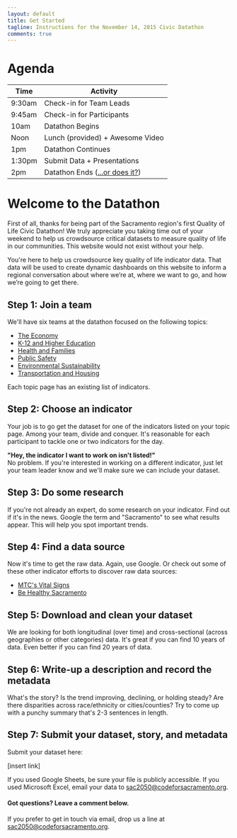 ```yaml
---
layout: default
title: Get Started
tagline: Instructions for the November 14, 2015 Civic Datathon
comments: true
---
```


# Agenda

| Time | Activity |
|---|---|
| 9:30am | Check-in for Team Leads |
| 9:45am | Check-in for Participants |
| 10am | Datathon Begins |
| Noon | Lunch (provided) + Awesome Video |
| 1pm | Datathon Continues |
| 1:30pm | Submit Data + Presentations |
| 2pm | Datathon Ends ([...or does it?](https://www.facebook.com/events/1653606168250956/)) |

# Welcome to the Datathon

First of all, thanks for being part of the Sacramento region's first Quality of Life Civic Datathon! We truly appreciate you taking time out of your weekend to help us crowdsource critical datasets to measure quality of life in our communities. This website would not exist without your help.

You're here to help us crowdsource key quality of life indicator data. That data will be used to create dynamic dashboards on this website to inform a regional conversation about where we’re at, where we want to go, and how we’re going to get there.

## Step 1: Join a team

We'll have six teams at the datathon focused on the following topics:

- [The Economy](/economy)
- [K-12 and Higher Education](/education)
- [Health and Families](/health-families)
- [Public Safety](/public-safety)
- [Environmental Sustainability](/sustainability)
- [Transportation and Housing](/transportation-housing)

Each topic page has an existing list of indicators.

## Step 2: Choose an indicator

Your job is to go get the dataset for one of the indicators listed on your topic page. Among your team, divide and conquer. It's reasonable for each participant to tackle one or two indicators for the day.

<div class="alert alert-info">
  <strong>"Hey, the indicator I want to work on isn't listed!"</strong><br> No problem. If you're interested in working on a different indicator, just let your team leader know and we'll make sure we can include your dataset.
</div>

## Step 3: Do some research

If you're not already an expert, do some research on your indicator. Find out if it's in the news. Google the term and "Sacramento" to see what results appear. This will help you spot important trends.  

## Step 4: Find a data source

Now it's time to get the raw data. Again, use Google. Or check out some of these other indicator efforts to discover raw data sources:

- [MTC's Vital Signs](http://www.vitalsigns.mtc.ca.gov/)
- [Be Healthy Sacramento](http://www.behealthysacramento.org/)

## Step 5: Download and clean your dataset

We are looking for both longitudinal (over time) and cross-sectional (across geographies or other categories) data. It's great if you can find 10 years of data. Even better if you can find 20 years of data.

## Step 6: Write-up a description and record the metadata

What's the story? Is the trend improving, declining, or holding steady? Are there disparities across race/ethnicity or cities/counties? Try to come up with a punchy summary that's 2-3 sentences in length.

## Step 7: Submit your dataset, story, and metadata

Submit your dataset here:

[insert link]

If you used Google Sheets, be sure your file is publicly accessible. If you used Microsoft Excel, email your data to sac2050@codeforsacramento.org.

#### Got questions? Leave a comment below.

If you prefer to get in touch via email, drop us a line at sac2050@codeforsacramento.org.
